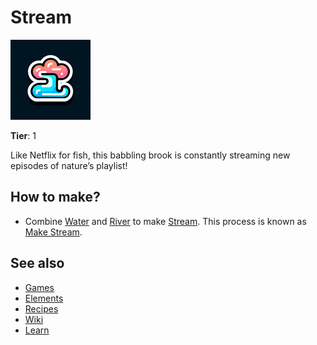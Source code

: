 # Stream

![](../images/item.stream.png)

**Tier**: 1

Like Netflix for fish, this babbling brook is constantly streaming new episodes of nature’s playlist!

## How to make?

* Combine [Water](/wiki/elements/water) and [River](/wiki/elements/river) to make [Stream](/wiki/elements/stream). This process is known as [Make Stream](/wiki/recipes/make-stream).

## See also

* [Games](/wiki/games)
* [Elements](/wiki/elements)
* [Recipes](/wiki/recipes)
* [Wiki](/wiki/index)
* [Learn](/learn/index)